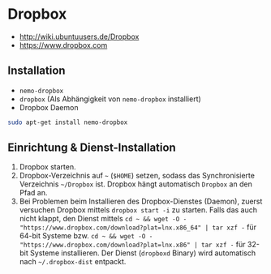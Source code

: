 # Dropbox

+   <http://wiki.ubuntuusers.de/Dropbox>
+   <https://www.dropbox.com>



## Installation

+   `nemo-dropbox`
+   `dropbox` (Als Abhängigkeit von `nemo-dropbox` installiert)
+	Dropbox Daemon

```sh
sudo apt-get install nemo-dropbox
```



## Einrichtung & Dienst-Installation

1.  Dropbox starten.
2.  Dropbox-Verzeichnis auf `~` (`$HOME`) setzen, sodass das Synchronisierte Verzeichnis `~/Dropbox` ist. Dropbox hängt automatisch `Dropbox` an den Pfad an.
3.  Bei Problemen beim Installieren des Dropbox-Dienstes (Daemon), zuerst versuchen Dropbox mittels `dropbox start -i` zu starten.
    Falls das auch nicht klappt, den Dienst mittels `cd ~ && wget -O - "https://www.dropbox.com/download?plat=lnx.x86_64" | tar xzf -` für 64-bit Systeme bzw. `cd ~ && wget -O - "https://www.dropbox.com/download?plat=lnx.x86" | tar xzf -` für 32-bit Systeme installieren. Der Dienst (`dropboxd` Binary) wird automatisch nach `~/.dropbox-dist` entpackt.
